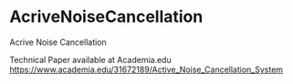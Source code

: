 # AcriveNoiseCancellation
Acrive Noise Cancellation


Technical Paper available at Academia.edu
https://www.academia.edu/31672189/Active_Noise_Cancellation_System

